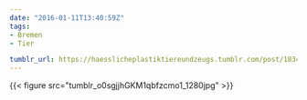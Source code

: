 ```yaml
---
date: "2016-01-11T13:40:59Z"
tags:
- Bremen
- Tier

tumblr_url: https://haesslicheplastiktiereundzeugs.tumblr.com/post/183429459042
---
```

{{< figure src="tumblr_o0sgjjhGKM1qbfzcmo1_1280jpg" >}} 
